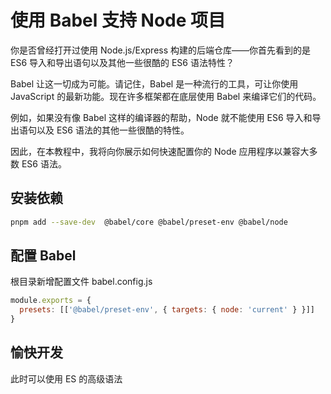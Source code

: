 # 使用 Babel 支持 Node 项目

你是否曾经打开过使用 Node.js/Express 构建的后端仓库——你首先看到的是 ES6 导入和导出语句以及其他一些很酷的 ES6 语法特性？

Babel 让这一切成为可能。请记住，Babel 是一种流行的工具，可让你使用 JavaScript 的最新功能。现在许多框架都在底层使用 Babel 来编译它们的代码。

例如，如果没有像 Babel 这样的编译器的帮助，Node 就不能使用 ES6 导入和导出语句以及 ES6 语法的其他一些很酷的特性。

因此，在本教程中，我将向你展示如何快速配置你的 Node 应用程序以兼容大多数 ES6 语法。

## 安装依赖

```sh
pnpm add --save-dev  @babel/core @babel/preset-env @babel/node

```

## 配置 Babel

根目录新增配置文件 babel.config.js

```js
module.exports = {
  presets: [['@babel/preset-env', { targets: { node: 'current' } }]]
}
```

## 愉快开发

此时可以使用 ES 的高级语法
